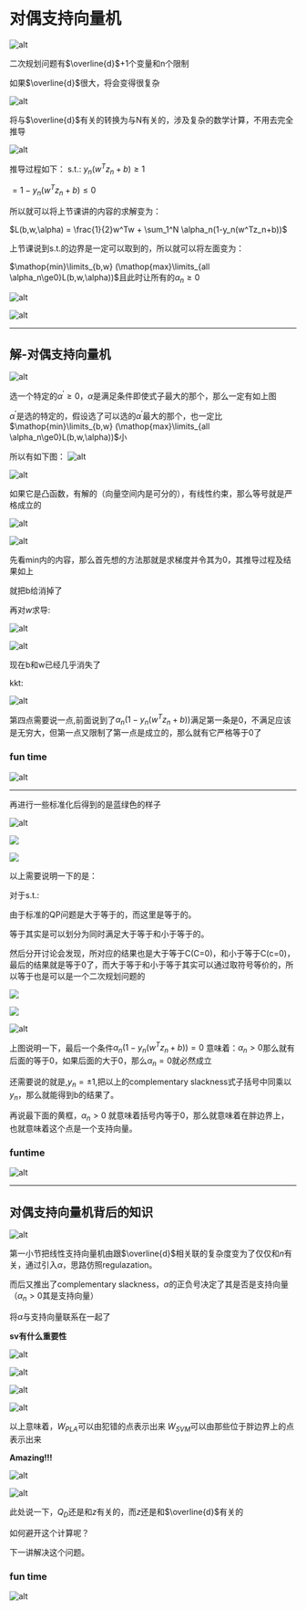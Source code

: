 # 对偶支持向量机

![alt](img/0801.jpg)

二次规划问题有$\overline{d}$+1个变量和n个限制

如果$\overline{d}$很大，将会变得很复杂

![alt](img\0802.jpg)

将与$\overline{d}$有关的转换为与N有关的，涉及复杂的数学计算，不用去完全推导

![alt](img\0803.jpg)

推导过程如下：
s.t.:
$y_n(w^Tz_n+b) \ge 1$

$=1-y_n(w^Tz_n+b) \le 0$

所以就可以将上节课讲的内容的求解变为：

$L(b,w,\alpha) = \frac{1}{2}w^Tw + \sum_1^N \alpha_n(1-y_n(w^Tz_n+b))$

上节课说到s.t.的边界是一定可以取到的，所以就可以将左面变为：

$\mathop{min}\limits_{b,w} (\mathop{max}\limits_{all \alpha_n\ge0}L(b,w,\alpha))$且此时让所有的$\alpha_n \ge 0$

![alt](img/0804.jpg)

![alt](img/0805.jpg)

---

## 解-对偶支持向量机

![alt](img/0806.jpg)

选一个特定的$\alpha^{'}\ge 0$，$\alpha$是满足条件即使式子最大的那个，那么一定有如上图

$\alpha^{'}$是选的特定的，假设选了可以选的$\alpha^{'}$最大的那个，也一定比$\mathop{min}\limits_{b,w} (\mathop{max}\limits_{all \alpha_n\ge0}L(b,w,\alpha))$小

所以有如下图：
![alt](img/0807.jpg)

![alt](img/0808.jpg)

如果它是凸函数，有解的（向量空间内是可分的），有线性约束，那么等号就是严格成立的

![alt](img/0809.jpg)



![alt](img/0810.jpg)

先看min内的内容，那么首先想的方法那就是求梯度并令其为0，其推导过程及结果如上

就把b给消掉了

再对$w$求导:

![alt](img\0811.jpg)

![alt](img\0812.jpg)

现在b和w已经几乎消失了

kkt:

![alt](img\0813.jpg)

第四点需要说一点,前面说到了$\alpha_n(1-y_n(w^Tz_n+b))$满足第一条是0，不满足应该是无穷大，但第一点又限制了第一点是成立的，那么就有它严格等于0了


### fun time
![alt](img\0814.jpg)

---

再进行一些标准化后得到的是蓝绿色的样子

![alt](img\0815.jpg)

![](img/0830.png)

![](img/0831.png)

以上需要说明一下的是：

对于s.t.:

由于标准的QP问题是大于等于的，而这里是等于的。

等于其实是可以划分为同时满足大于等于和小于等于的。

然后分开讨论会发现，所对应的结果也是大于等于C(C=0)，和小于等于C(c=0)，最后的结果就是等于0了，而大于等于和小于等于其实可以通过取符号等价的，所以等于也是可以是一个二次规划问题的 

![](img/0832.png)

![](img/0833.png)

![alt](img\0816.jpg)

上图说明一下，最后一个条件$\alpha_n(1-y_n(w^Tz_n+b)) = 0$ 意味着：$\alpha_n > 0$那么就有后面的等于0，如果后面的大于0，那么$\alpha_n = 0$就必然成立

还需要说的就是,$y_n = \pm 1$,把以上的complementary slackness式子括号中同乘以$y_n$，那么就能得到b的结果了。

再说最下面的黄框，$\alpha_n > 0$ 就意味着括号内等于0，那么就意味着在胖边界上，也就意味着这个点是一个支持向量。

### funtime

![alt](img\0817.jpg)

---

## 对偶支持向量机背后的知识

![alt](img\0818.jpg)

第一小节把线性支持向量机由跟$\overline{d}$相关联的复杂度变为了仅仅和$n$有关，通过引入$\alpha$，思路仿照regulazation。

而后又推出了complementary slackness，$\alpha$的正负号决定了其是否是支持向量（$\alpha_n > 0$其是支持向量）

将$\alpha$与支持向量联系在一起了

**sv有什么重要性**

![alt](img\0819.jpg)

![alt](img\0820.jpg)

![alt](img\0821.jpg)

![alt](img\0822.jpg)

以上意味着，$W_{PLA}$可以由犯错的点表示出来
$W_{SVM}$可以由那些位于胖边界上的点表示出来

**Amazing!!!**

![alt](img\0823.jpg)

![alt](img\0824.jpg)

此处说一下，$Q_D$还是和$z$有关的，而$z$还是和$\overline{d}$有关的

如何避开这个计算呢？

下一讲解决这个问题。

### fun time

![alt](img\0824.jpg)
